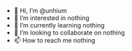 - 👋 Hi, I’m @unhium
- 👀 I’m interested in nothing
- 🌱 I’m currently learning nothing
- 💞️ I’m looking to collaborate on nothing
- 📫 How to reach me nothing

<!---
unhium/unhium is a ✨ special ✨ repository because its `README.md` (this file) appears on your GitHub profile.
You can click the Preview link to take a look at your changes.
--->
